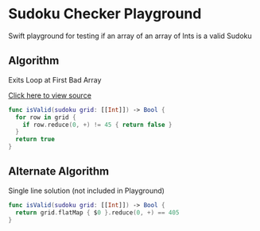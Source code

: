 # Sudoku Checker Playground

Swift playground for testing if an array of an array of Ints is a valid Sudoku

## Algorithm

Exits Loop at First Bad Array

[Click here to view source](https://github.com/alexcarrizo/SudokuChecker-Playground/blob/master/SudokuChecker.playground/Contents.swift)

```Swift
func isValid(sudoku grid: [[Int]]) -> Bool {
  for row in grid {
    if row.reduce(0, +) != 45 { return false }
  }
  return true
}
```

## Alternate Algorithm

Single line solution (not included in Playground)

```Swift
func isValid(sudoku grid: [[Int]]) -> Bool {
  return grid.flatMap { $0 }.reduce(0, +) == 405
}
```
